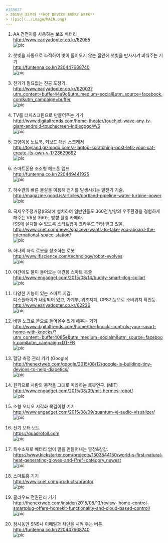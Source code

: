 ```yaml
---    
#150817    
> 2015년 33주차 **HOT DEVICE EVERY WEEK**    
> ![pic](../image/MAIN.png)    
---    
```

  
  
1. AA 건전지를 사용하는 보조 배터리  
http://www.earlyadopter.co.kr/62055  
![pic](../image/150817/1.jpg)  
  
2. 햇빛을 자동으로 추적하여 빛이 들어오지 않는 집안에 햇빛을 반사시켜 비춰주는 기기  
http://funtenna.co.kr/220447668740  
![pic](../image/150817/2.png)  
  
3. 전기가 필요없는 진공 포장기.  
http://www.earlyadopter.co.kr/62003?utm_content=buffer44a9c&utm_medium=social&utm_source=facebook.com&utm_campaign=buffer  
![pic](../image/150817/3.jpg)  
  
4. TV를 터치스크린으로 만들어주는 기기.  
http://www.digitaltrends.com/home-theater/touchjet-wave-any-tv-giant-android-touchscreen-indiegogo/#/6  
![pic](../image/150817/4.jpg)  
  
  
5. 고양이용 노트북, 키보드 대신 스크래쳐  
http://toyland.gizmodo.com/a-laptop-scratching-post-lets-your-cat-create-its-own-v-1723629692  
![pic](../image/150817/5.jpg)  
  
6. 스마트폰용 초소형 헤드폰 앰프  
http://funtenna.co.kr/220449441925  
![pic](../image/150817/6.png)  
  
7. 하수관의 빠른 물살을 이용해 전기를 발생시키는 발전기 기술.  
http://magazine.good.is/articles/portland-pipeline-water-turbine-power  
![pic](../image/150817/7.jpg)  
  
8. 국제우주정거장(ISS)에 설치하여 일반인들도 360전 방향의 우주환경을 경험하게 해주는 VR용 360도 방향 촬영 카메라.  
ISS에 설치할 수 있도록 스타트업이 크라우드 펀딩 받고 있음.  
http://www.cnet.com/news/spacevr-wants-to-take-you-aboard-the-international-space-station/  
![pic](../image/150817/8.png)  
  
  
9. 하나의 자식 로봇을 창조하는 로봇  
http://www.iflscience.com/technology/robot-evolves  
![pic](../image/150817/9.png)  
  
10. 야간에도 불이 들어오는 애견용 스마트 목줄  
http://www.engadget.com/2015/08/14/buddy-smart-dog-collar/  
![pic](../image/150817/10.jpg)  
  
11. 다양한 기능이 있는 스마트 지갑.  
디스플래이가 내장되어 있고, 가계부, 위조지폐, GPS기능으로 소비위치 확인등.  
http://www.earlyadopter.co.kr/62226  
![pic](../image/150817/11.jpg)  
  
12. 비밀 노크로 문으로 들어올수 있게 해주는 기기  
http://www.digitaltrends.com/home/the-knocki-controls-your-smart-home-with-knocks/?utm_content=buffer4085e&utm_medium=socialm&utm_source=facebook.com&utm_campaign=DT-FB  
![pic](../image/150817/12.jpg)  
  
13. 혈당 측정 관리 기기 (Google)  
http://thenextweb.com/google/2015/08/12/google-is-building-tiny-devices-to-help-diabetics/  
![pic](../image/150817/13.png)  
  
14. 원격으로 사람의 동작을 그대로 따라하는 로봇연구. (MIT)  
http://www.engadget.com/2015/08/09/mit-hermes-robot/  
![pic](../image/150817/14.jpg)  
  
15. 소형 오디오 시각화 목걸이형 기기  
http://www.engadget.com/2015/08/09/quantum-vj-audio-visualizer/  
![pic](../image/150817/15.jpg)  
  
16. 전기 모터 보트  
https://quadrofoil.com  
![pic](../image/150817/16.jpg)  
  
17. 특수소재로 배터리 없이 열을 만들어내는 깔창&장갑.  
https://www.kickstarter.com/projects/1503544150/world-s-first-natural-heat-generating-gloves-and-i?ref=category_newest  
![pic](../image/150817/17.jpg)  
  
  
18. 스마트홈 기기  
http://www.cnet.com/products/branto/  
![pic](../image/150817/18.png)  
  
19. 클라우드 전원관리 기기  
http://thenextweb.com/insider/2015/08/13/review-ihome-control-smartplug-offers-homekit-functionality-and-cloud-based-control/  
![pic](../image/150817/19.png)  
  
  
20. 잠시동안 SNS나 이메일과 차단을 시켜 주는 버튼.  
http://funtenna.co.kr/220447668740  
![pic](../image/150817/20.jpg)  
  
